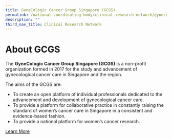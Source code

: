 ```yaml
---
title: GyneCologic Cancer Group Singapore (GCGS)
permalink: /national-coordinating-body/clinical-research-network/gynecologic-cancer-group-singapore-gcgs/
description: ""
third_nav_title: Clinical Research Network
---
```

**About GCGS**
==============

The **GyneCologic Cancer Group Singapore (GCGS)** is a non-profit organization formed in 2017 for the study and advancement of gynecological cancer care in Singapore and the region.

The aims of the GCGS are:

*   To create an open platform of individual professionals dedicated to the advancement and development of gynecological cancer care.
*   To provide a platform for collaborative practice in constantly raising the standard of women’s cancer care in Singapore in a consistent and evidence-based fashion.
*   To provide a national platform for women’s cancer research.


[Learn More](/gcgs-gynecologic-cancer-group/about-gcgs/)
